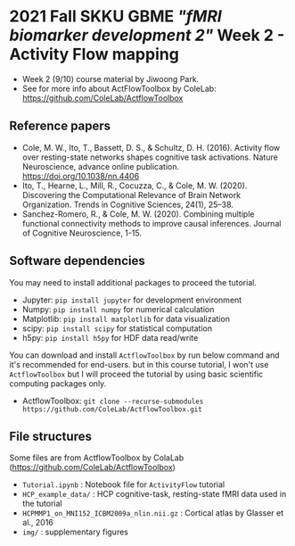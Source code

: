 # 2021 Fall SKKU GBME *"fMRI biomarker development 2"* Week 2 - Activity Flow mapping
- Week 2 (9/10) course material by Jiwoong Park.
- See for more info about ActFlowToolbox by ColeLab: https://github.com/ColeLab/ActflowToolbox


## Reference papers
- Cole, M. W., Ito, T., Bassett, D. S., & Schultz, D. H. (2016). Activity flow over resting-state networks shapes cognitive task activations. Nature Neuroscience, advance online publication. https://doi.org/10.1038/nn.4406
- Ito, T., Hearne, L., Mill, R., Cocuzza, C., & Cole, M. W. (2020). Discovering the Computational Relevance of Brain Network Organization. Trends in Cognitive Sciences, 24(1), 25–38.
- Sanchez-Romero, R., & Cole, M. W. (2020). Combining multiple functional connectivity methods to improve causal inferences. Journal of Cognitive Neuroscience, 1-15.

## Software dependencies
You may need to install additional packages to proceed the tutorial.
- Jupyter: `pip install jupyter`        for development environment
- Numpy: `pip install numpy`            for numerical calculation 
- Matplotlib: `pip install matplotlib`  for data visualization
- scipy: `pip install scipy`            for statistical computation
- h5py: `pip install h5py`              for HDF data read/write

You can download and install `ActflowToolbox` by run below command and it's recommended for end-users. but in this course tutorial, I won't use `ActflowToolbox` but I will proceed the tutorial by using basic scientific computing packages only.
- ActflowToolbox: `git clone --recurse-submodules https://github.com/ColeLab/ActflowToolbox.git`

## File structures
Some files are from ActflowToolbox by ColaLab (https://github.com/ColeLab/ActflowToolbox)
- `Tutorial.ipynb` : Notebook file for `ActivityFlow` tutorial
- `HCP_example_data/` : HCP cognitive-task, resting-state fMRI data used in the tutorial
- `HCPMMP1_on_MNI152_ICBM2009a_nlin.nii.gz` : Cortical atlas by Glasser et al., 2016
- `img/` : supplementary figures 

